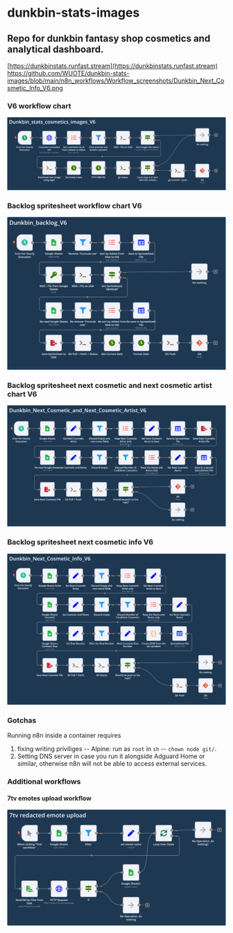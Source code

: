 # dunkbin-stats-images

## Repo for dunkbin fantasy shop cosmetics and analytical dashboard.

[https://dunkbinstats.runfast.stream](https://dunkbinstats.runfast.stream)
https://github.com/WUOTE/dunkbin-stats-images/blob/main/n8n_workflows/Workflow_screenshots/Dunkbin_Next_Cosmetic_Info_V6.png
### V6 workflow chart
![Dunkbin_stats_cosmetics_images_V6](https://github.com/WUOTE/dunkbin-stats-images/blob/main/n8n_workflows/Workflow_screenshots/Dunkbin_stats_cosmetics_images_V6.png)


### Backlog spritesheet workflow chart V6
![Dunkbin_backlog_V6](https://github.com/WUOTE/dunkbin-stats-images/blob/main/n8n_workflows/Workflow_screenshots/Dunkbin_backlog_V6.png)


### Backlog spritesheet next cosmetic and next cosmetic artist chart V6
![Dunkbin_Next_Cosmetic_and_Next_Cosmetic_Artist_V6](https://github.com/WUOTE/dunkbin-stats-images/blob/main/n8n_workflows/Workflow_screenshots/Dunkbin_Next_Cosmetic_and_Next_Cosmetic_Artist_V6.png)


### Backlog spritesheet next cosmetic info V6
![Dunkbin_Next_Cosmetic_Info_V6](https://github.com/WUOTE/dunkbin-stats-images/blob/main/n8n_workflows/Workflow_screenshots/Dunkbin_Next_Cosmetic_Info_V6.png)


### Gotchas
Running n8n inside a container requires

1. fixing writing priviliges -- Alpine: run as `root` in `sh` -- `chown node git/`.
2. Setting DNS server in case you run it alongside Adguard Home or similar, otherwise n8n will not be able to access external services.

### Additional workflows

#### 7tv emotes upload workflow
![7tv_censor_emote_upload](https://github.com/WUOTE/dunkbin-stats-images/blob/main/n8n_workflows/Workflow_screenshots/7tv_censor_emote_upload.png)
